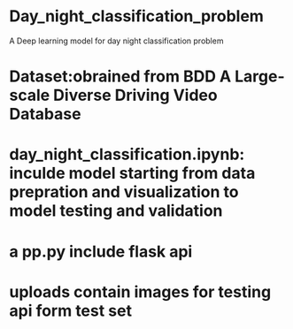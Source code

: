 # Day_night_classification_problem
A Deep learning model for day night classification problem

# Dataset:obrained from BDD A Large-scale Diverse Driving Video Database   <br /> 
# day_night_classification.ipynb: inculde model starting from data prepration and visualization to model testing and validation  <br /> 
# a pp.py include flask api  <br /> 
# uploads contain images for testing api form test set  <br /> 
